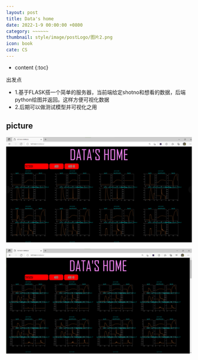 ```yaml
---
layout: post
title: Data's home
date: 2022-1-9 00:00:00 +0800
category: ~~~~~~
thumbnail: style/image/postLogo/图片2.png
icon: book
cate: CS
---
```



* content
{:toc}


出发点
-  1.基于FLASK搭一个简单的服务器，当前端给定shotno和想看的数据，后端python绘图并返回。这样方便可视化数据
-  2.后期可以做测试模型并可视化之用


## picture



![1641770769070](style/image/ALL_MD_PIC/1641770769070.png)

![1641770909655](style/image/ALL_MD_PIC/1641770909655.png)
